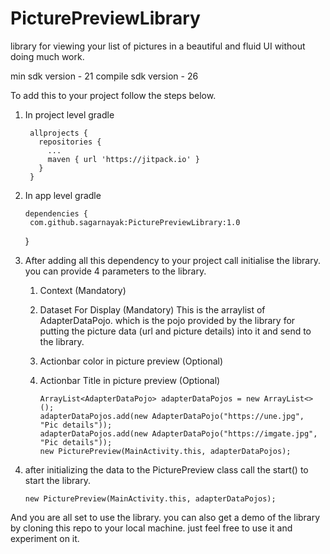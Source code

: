 # PicturePreviewLibrary
library for viewing your list of pictures in a beautiful and fluid UI without doing much work.

min sdk version - 21
compile sdk version - 26

To add this to your project follow the steps below.

1. In project level gradle

        allprojects {
		  repositories {
			...
			maven { url 'https://jitpack.io' }
		  }
	    }

2. In app level gradle

       dependencies {
		com.github.sagarnayak:PicturePreviewLibrary:1.0
	}
	
3. After adding all this dependency to your project call initialise the library. you can provide 4 parameters to the library.
     1. Context (Mandatory)
     2. Dataset For Display (Mandatory)
     		This is the arraylist of AdapterDataPojo. which is the pojo provided by the library for putting the picture data (url and picture details) into it and send to the library.
     3. Actionbar color in picture preview (Optional)
     4. Actionbar Title in picture preview (Optional)
      
            ArrayList<AdapterDataPojo> adapterDataPojos = new ArrayList<>();
            adapterDataPojos.add(new AdapterDataPojo("https://une.jpg", "Pic details"));
            adapterDataPojos.add(new AdapterDataPojo("https://imgate.jpg", "Pic details"));
            new PicturePreview(MainActivity.this, adapterDataPojos);
	    
4. after initializing the data to the PicturePreview class call the start() to start the library.

       new PicturePreview(MainActivity.this, adapterDataPojos);
       
And you are all set to use the library. you can also get a demo of the library by cloning this repo to your local machine. just feel free to use it and experiment on it.
